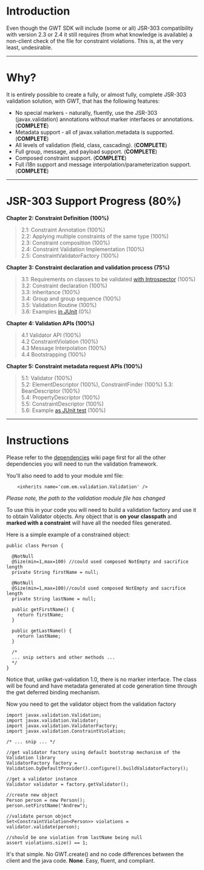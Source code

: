 # Introduction #

Even though the GWT SDK will include (some or all) JSR-303 compatibility with version 2.3 or 2.4 it still requires (from what knowledge is available) a non-client check of the file for constraint violations.  This is, at the very least, undesirable.


---


# Why? #

It is entirely possible to create a fully, or almost fully, complete JSR-303 validation solution, with GWT, that has the following features:

  * No special markers - naturally, fluently, use the JSR-303 (javax.validation) annotations without marker interfaces or annotations. (**COMPLETE**)
  * Metadata support - all of javax.valiation.metadata is supported. (**COMPLETE**)
  * All levels of validation (field, class, cascading). (**COMPLETE**)
  * Full group, message, and payload support. (**COMPLETE**)
  * Composed constraint support. (**COMPLETE**)
  * Full i18n support and message interpolation/parameterization support. (**COMPLETE**)


---


# JSR-303 Support Progress (80%) #

**Chapter 2: Constraint Definition (100%)**
> 2.1: Constraint Annotation (100%) <br />
> 2.2: Applying multiple constraints of the same type (100%) <br />
> 2.3: Constraint composition (100%) <br />
> 2.4: Constraint Validation Implementation (100%) <br />
> 2.5: ConstraintValidatorFactory (100%) <br />

**Chapter 3: Constraint declaration and validation process (75%)**
> 3.1:  Requirements on classes to be validated [with Introspector](implemented.md) (100%) <br />
> 3.2:  Constraint declaration (100%) <br />
> 3.3:  Inheritance (100%) <br />
> 3.4:  Group and group sequence (100%) <br />
> 3.5:  Validation Routine (100%) <br />
> 3.6:  Examples [in JUnit](implemented.md) (0%) <br />

**Chapter 4: Validation APIs (100%)**
> 4.1  Validator API (100%) <br />
> 4.2  ConstraintViolation (100%) <br />
> 4.3  Message Interpolation (100%) <br />
> 4.4  Bootstrapping (100%) <br />

**Chapter 5: Constraint metadata request APIs (100%)**
> 5.1: Validator (100%) <br />
> 5.2: ElementDescriptor (100%), ConstraintFinder (100%)
> 5.3: BeanDescriptor (100%) <br />
> 5.4: PropertyDescriptor (100%) <br />
> 5.5: ConstraintDescriptor (100%) <br />
> 5.6: Example [as JUnit test](implemented.md) (100%) <br />


---


# Instructions #

Please refer to the [dependencies](Dependencies.md) wiki page first for all the other dependencies you will need to run the validation framework.

You'll also need to add to your module xml file:
```
    <inherits name='com.em.validation.Validation' />
```

_Please note, the path to the validation module file has changed_

To use this in your code you will need to build a validation factory and use it to obtain Validator objects.  Any object that is **on your classpath** and **marked with a constraint** will have all the needed files generated.

Here is a simple example of a constrained object:
```
public class Person {

  @NotNull
  @Size(min=1,max=100) //could used composed NotEmpty and sacrifice length
  private String firstName = null;

  @NotNull
  @Size(min=1,max=100)//could used composed NotEmpty and sacrifice length
  private String lastName = null;

  public getFirstName() {
    return firstName;
  }

  public getLastName() {
    return lastName;
  } 

  /*
  ... snip setters and other methods ...
  */
}
```

Notice that, unlike gwt-validation 1.0, there is no marker interface.  The class will be found and have metadata generated at code generation time through the gwt deferred binding mechanism.

Now you need to get the validator object from the validation factory

```
import javax.validation.Validation;
import javax.validation.Validator;
import javax.validation.ValidatorFactory;
import javax.validation.ConstraintViolation;

/* ... snip ... */

//get validator factory using default bootstrap mechanism of the Validation library
ValidatorFactory factory = Validation.byDefaultProvider().configure().buildValidatorFactory();
		
//get a validator instance
Validator validator = factory.getValidator();

//create new object
Person person = new Person();
person.setFirstName("Andrew");

//validate person object
Set<ConstraintViolation<Person>> violations = validator.validate(person);

//should be one violation from lastName being null
assert violations.size() == 1;
```

It's that simple.  No GWT.create() and no code differences between the client and the java code.  **None**.  Easy, fluent, and compliant.